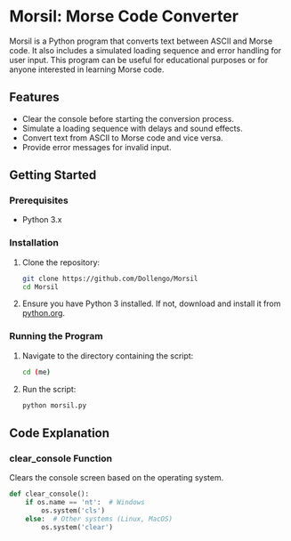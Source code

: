 # Morsil: Morse Code Converter

Morsil is a Python program that converts text between ASCII and Morse code. It also includes a simulated loading sequence and error handling for user input. This program can be useful for educational purposes or for anyone interested in learning Morse code.

## Features

- Clear the console before starting the conversion process.
- Simulate a loading sequence with delays and sound effects.
- Convert text from ASCII to Morse code and vice versa.
- Provide error messages for invalid input.

## Getting Started

### Prerequisites

- Python 3.x

### Installation

1. Clone the repository:
    ```bash
    git clone https://github.com/Dollengo/Morsil
    cd Morsil
    ```

2. Ensure you have Python 3 installed. If not, download and install it from [python.org](https://www.python.org/).

### Running the Program

1. Navigate to the directory containing the script:
    ```bash
    cd (me)
    ```

2. Run the script:
    ```bash
    python morsil.py
    ```

## Code Explanation

### clear_console Function

Clears the console screen based on the operating system.

```python
def clear_console():
    if os.name == 'nt':  # Windows
        os.system('cls')
    else:  # Other systems (Linux, MacOS)
        os.system('clear')

